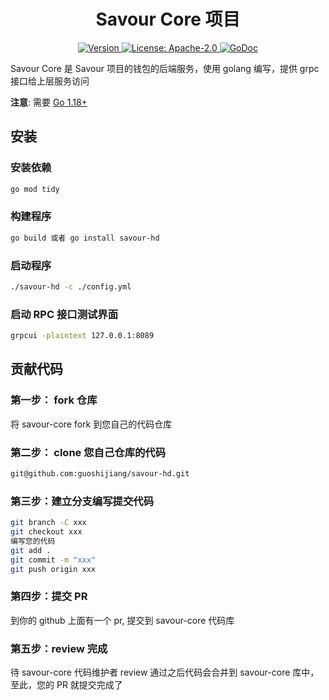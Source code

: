 <!--
parent:
  order: false
-->

<div align="center">
  <h1> Savour Core 项目 </h1>
</div>

<div align="center">
  <a href="https://github.com/SavourDao/savour-hd/releases/latest">
    <img alt="Version" src="https://img.shields.io/github/tag/SavourDao/savour-core.svg" />
  </a>
  <a href="https://github.com/SavourDao/savour-hd/blob/main/LICENSE">
    <img alt="License: Apache-2.0" src="https://img.shields.io/github/license/SavourDao/savour-core.svg" />
  </a>
  <a href="https://pkg.go.dev/github.com/SavourDao/savour-hd">
    <img alt="GoDoc" src="https://godoc.org/github.com/SavourDao/savour-hd?status.svg" />
  </a>
</div>

Savour Core 是 Savour 项目的钱包的后端服务，使用 golang 编写，提供 grpc 接口给上层服务访问

**注意**: 需要 [Go 1.18+](https://golang.org/dl/)

## 安装

### 安装依赖
```bash
go mod tidy
```
### 构建程序
```bash
go build 或者 go install savour-hd
```

### 启动程序
```bash
./savour-hd -c ./config.yml
```

### 启动 RPC 接口测试界面

```bash
grpcui -plaintext 127.0.0.1:8089
```

## 贡献代码

### 第一步： fork 仓库

将 savour-core fork 到您自己的代码仓库

### 第二步： clone 您自己仓库的代码

```bash
git@github.com:guoshijiang/savour-hd.git
```

### 第三步：建立分支编写提交代码

```bash
git branch -C xxx
git checkout xxx
编写您的代码
git add .
git commit -m "xxx"
git push origin xxx
```

### 第四步：提交 PR

到你的 github 上面有一个 pr, 提交到 savour-core 代码库


### 第五步：review 完成

待 savour-core 代码维护者 review 通过之后代码会合并到 savour-core 库中，至此，您的 PR 就提交完成了 
